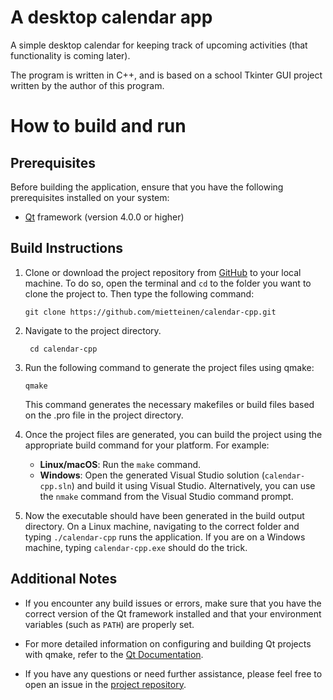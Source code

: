 # A desktop calendar app

A simple desktop calendar for keeping track of upcoming activities (that functionality is coming later).

The program is written in C++, and is based on a school Tkinter GUI project written by the author of this program.

# How to build and run

## Prerequisites

Before building the application, ensure that you have the following prerequisites installed on your system:

- [Qt](https://www.qt.io/download) framework (version 4.0.0 or higher)

## Build Instructions

1. Clone or download the project repository from [GitHub](https://github.com/mietteinen/calendar-cpp) to your local machine. To do so, open the terminal and `cd` to the folder you want to clone the project to. Then type the following command:

    ``` shell
    git clone https://github.com/mietteinen/calendar-cpp.git
    ```

2. Navigate to the project directory.

   ``` shell
    cd calendar-cpp
    ```

3. Run the following command to generate the project files using qmake:
    
    ``` shell
   qmake
   ```
   This command generates the necessary makefiles or build files based on the .pro file in the project directory.

4. Once the project files are generated, you can build the project using the appropriate build command for your platform. For example:

    - **Linux/macOS**: Run the `make` command.
    - **Windows**: Open the generated Visual Studio solution (`calendar-cpp.sln`) and build it using Visual Studio. Alternatively, you can use the `nmake` command from the Visual Studio command prompt.
  
5. Now the executable should have been generated in the build output directory. On a Linux machine, navigating to the correct folder and typing `./calendar-cpp` runs the application. If you are on a Windows machine, typing `calendar-cpp.exe` should do the trick.

## Additional Notes

- If you encounter any build issues or errors, make sure that you have the correct version of the Qt framework installed and that your environment variables (such as `PATH`) are properly set.

- For more detailed information on configuring and building Qt projects with qmake, refer to the [Qt Documentation](https://doc.qt.io/qt-5/qmake-manual.html).

- If you have any questions or need further assistance, please feel free to open an issue in the [project repository](https://github.com/mietteinen/calendar-cpp/issues).
